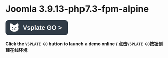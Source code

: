 # Joomla 3.9.13-php7.3-fpm-alpine

<a href="https://www.vsplate.com/?docker-compose=https://github.com/vsplate/dcenvs/joomla/3.9.13-php7.3-fpm-alpine"><img alt="VSPLATE GO" src="https://raw.githubusercontent.com/vsplate/images/master/vsgo_btn.png" width="200px"></a>

**Click the `VSPLATE GO` button to launch a demo online / 点击`VSPLATE GO`按钮创建在线环境**